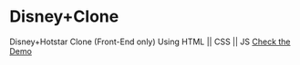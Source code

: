 # Disney+Clone
Disney+Hotstar Clone (Front-End only) Using HTML || CSS || JS
<a href="https://0xsynapse.github.io/Disney_Clone/">Check the Demo</a>
